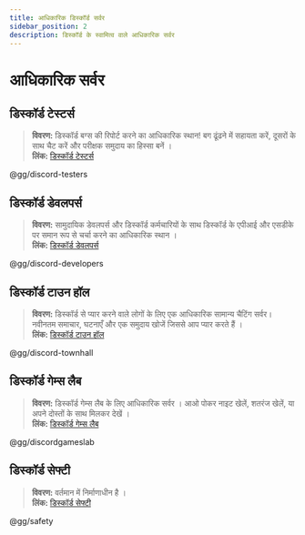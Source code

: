 ```yaml
---
title: आधिकारिक डिस्कॉर्ड सर्वर
sidebar_position: 2
description: डिस्कॉर्ड के स्वामित्व वाले आधिकारिक सर्वर
---
```


# आधिकारिक सर्वर

## **डिस्कॉर्ड टेस्टर्स** 
> __विवरण:__ डिस्कॉर्ड बग्स की रिपोर्ट करने का आधिकारिक स्थान! बग ढूंढने में सहायता करें, दूसरों के साथ चैट करें और परीक्षक समुदाय का हिस्सा बनें ।   <br/>
__लिंक:__ [डिस्कॉर्ड टेस्टर्स](https://discord.gg/discord-testers)

@gg/discord-testers


## **डिस्कॉर्ड डेवलपर्स**
> __विवरण:__ सामुदायिक डेवलपर्स और डिस्कॉर्ड कर्मचारियों के साथ डिस्कॉर्ड के एपीआई और एसडीके पर समान रूप से चर्चा करने का आधिकारिक स्थान ।   <br/>
__लिंक:__ [डिस्कॉर्ड डेवलपर्स](https://discord.gg/discord-developers)

@gg/discord-developers

## **डिस्कॉर्ड टाउन हॉल** 
> __विवरण:__ डिस्कॉर्ड से प्यार करने वाले लोगों के लिए एक आधिकारिक सामान्य चैटिंग सर्वर। नवीनतम समाचार, घटनाएँ और एक समुदाय खोजें जिससे आप प्यार करते हैं ।   <br/>
__लिंक:__ [डिस्कॉर्ड टाउन हॉल](https://discord.gg/discord-townhall)

@gg/discord-townhall

## **डिस्कॉर्ड गेम्स लैब** 
> __विवरण:__ डिस्कॉर्ड गेम्स लैब के लिए आधिकारिक सर्वर । आओ पोकर नाइट खेलें, शतरंज खेलें, या अपने दोस्तों के साथ मिलकर देखें ।   <br/>
__लिंक:__ [डिस्कॉर्ड गेम्स लैब](https://discord.gg/discordgameslab)

@gg/discordgameslab

## **डिस्कॉर्ड सेफ्टी**
> __विवरण:__ वर्तमान में निर्माणाधीन है ।  <br/>
__लिंक:__ [डिस्कॉर्ड सेफ्टी](https://discord.gg/safety)

@gg/safety
